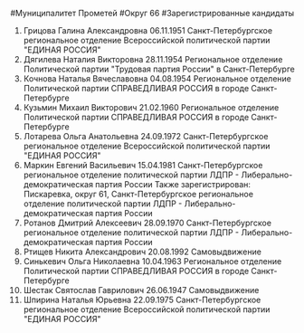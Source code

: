 #Муниципалитет
Прометей
#Округ
66
#Зарегистрированные кандидаты
1. Грицова Галина Александровна 06.11.1951
Санкт-Петербургское региональное отделение Всероссийской политической партии "ЕДИНАЯ РОССИЯ"
2. Дягилева Наталия Викторовна 28.11.1954
Региональное отделение Политической партии "Трудовая партия России" в Санкт-Петербурге
3. Кочнова Наталья Вячеславовна 04.08.1954
Региональное отделение Политической партии СПРАВЕДЛИВАЯ РОССИЯ в городе Санкт-Петербурге
4. Кузьмин Михаил Викторович 21.02.1960
Региональное отделение Политической партии СПРАВЕДЛИВАЯ РОССИЯ в городе Санкт-Петербурге
5. Лотарева Ольга Анатольевна 24.09.1972
Санкт-Петербургское региональное отделение Всероссийской политической партии "ЕДИНАЯ РОССИЯ"
6. Маркин Евгений Васильевич 15.04.1981
Санкт-Петербургское региональное отделение политической партии ЛДПР - Либерально-демократическая партия России
Также зарегистрирован: Пискаревка, округ 61, Санкт-Петербургское региональное отделение политической партии ЛДПР - Либерально-демократическая партия России
7. Ротанов Дмитрий Алексеевич 28.09.1970
Санкт-Петербургское региональное отделение политической партии ЛДПР - Либерально-демократическая партия России
8. Ртищев Никита Александрович 20.08.1992
Самовыдвижение
9. Синькевич Ольга Николаевна 10.04.1963
Региональное отделение Политической партии СПРАВЕДЛИВАЯ РОССИЯ в городе Санкт-Петербурге
10. Шестак Святослав Гаврилович 26.06.1947
Самовыдвижение
11. Шпирина Наталья Юрьевна 22.09.1975
Санкт-Петербургское региональное отделение Всероссийской политической партии "ЕДИНАЯ РОССИЯ"
